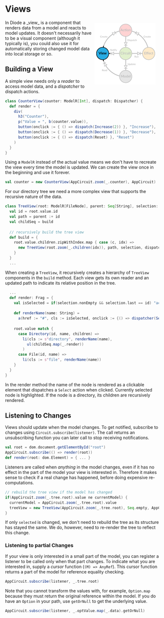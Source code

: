 # Views

<img src="../images/architecture-view.png" style="float: right; padding: 10px">
In Diode a _view_ is a component that renders data from a model and reacts to model updates. It doesn't necessarily have to be a visual component (although it
typically is), you could also use it for automatically storing changed model data into local storage or so.

## Building a View

A simple view needs only a _reader_ to access model data, and a _dispatcher_ to dispatch actions.

```scala
class CounterView(counter: ModelR[Int], dispatch: Dispatcher) {
  def render = {
    div(
      h3("Counter"),
      p("Value = ", b(counter.value)),
      button(onclick := { () => dispatch(Increase(2)) }, "Increase"),
      button(onclick := { () => dispatch(Decrease(1)) }, "Decrease"),
      button(onclick := { () => dispatch(Reset) }, "Reset")
    )
  }
}
```

Using a `ModelR` instead of the actual value means we don't have to recreate the view every time the model is updated. We can create the view once in the 
beginning and use it forever.
  
```scala
val counter = new CounterView(AppCircuit.zoom(_.counter), AppCircuit)
```

For our directory tree we need a more complex view that supports the recursive nature of the data.

```scala
class TreeView(root: ModelR[FileNode], parent: Seq[String], selection: Seq[String], dispatcher: Dispatcher) {
  val id = root.value.id
  val path = parent :+ id
  val childSeq = build

  // recursively build the tree view
  def build = {
    root.value.children.zipWithIndex.map { case (c, idx) =>
      new TreeView(root.zoom(_.children(idx)), path, selection, dispatcher)
    }
  }
  ...
```

When creating a `TreeView`, it recursively creates a hierarchy of `TreeView` components in the `build` method. Each view gets its own reader and an updated path
to indicate its relative position in the tree.

```scala
  ...
  def render: Frag = {
    val isSelected = if(selection.nonEmpty && selection.last == id) "active" else ""

    def renderName(name: String) =
      a(href := "#", cls := isSelected, onclick := {() => dispatcher(Select(path))}, name)

    root.value match {
      case Directory(id, name, children) =>
        li(cls := s"directory", renderName(name),
          ul(childSeq.map(_.render))
        )
      case File(id, name) =>
        li(cls := s"file", renderName(name))
    }
  }
}
```
In the render method the name of the node is rendered as a clickable element that dispatches a `Select` action when clicked. Currently selected node is 
highlighted. If the node is a directory, its children are recursively rendered. 

## Listening to Changes

Views should update when the model changes. To get notified, subscribe to changes using `Circuit.subscribe(listener)`. The call returns an unsubscribing
function you can later call to stop receiving notifications.

```scala
val root = dom.document.getElementById("root")
AppCircuit.subscribe(() => render(root))
def render(root: dom.Element) = { ... }
```
Listeners are called when _anything_ in the model changes, even if it has no effect in the part of the model your view is interested in. Therefore it makes
sense to check if a real change has happened, before doing expensive re-computations.

```scala
// rebuild the tree view if the model has changed
if(AppCircuit.zoom(_.tree.root).value ne currentModel) {
  currentModel = AppCircuit.zoom(_.tree.root).value
  treeView = new TreeView(AppCircuit.zoom(_.tree.root), Seq.empty, AppCircuit.zoom(_.tree.selected), AppCircuit)
}
```
If only `selected` is changed, we don't need to rebuild the tree as its structure has stayed the same. We do, however, need to re-render the tree to reflect
this change.

### Listening to partial Changes

If your view is only interested in a small part of the model, you can register a listener to be called only when that part changes. To indicate what you are
interested in, supply a _cursor_ function (`(M) => AnyRef`). This cursor function returns a part of the model for reference equality checking. 

```scala
AppCircuit.subscribe(listener, _.tree.root)
```

Note that you cannot transform the values with, for example, `Option.map` because they must return the original reference within the model. If you do have an
`Option` in your path, use `getOrNull` to get the underlying value.

```scala
AppCircuit.subscribe(listener, _.optValue.map(_.data).getOrNull)
```